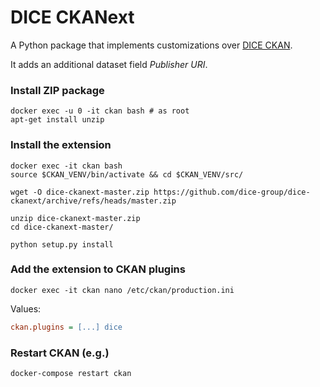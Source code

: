 # DICE CKANext

A Python package that implements customizations over [DICE CKAN](https://github.com/dice-group/dice-ckan).

It adds an additional dataset field *Publisher URI*.


### Install ZIP package

```shell
docker exec -u 0 -it ckan bash # as root
apt-get install unzip
```

### Install the extension

```shell
docker exec -it ckan bash
source $CKAN_VENV/bin/activate && cd $CKAN_VENV/src/

wget -O dice-ckanext-master.zip https://github.com/dice-group/dice-ckanext/archive/refs/heads/master.zip

unzip dice-ckanext-master.zip
cd dice-ckanext-master/

python setup.py install
```

### Add the extension to CKAN plugins

```shell
docker exec -it ckan nano /etc/ckan/production.ini
```

Values:

```ini
ckan.plugins = [...] dice
```

### Restart CKAN (e.g.)

```shell
docker-compose restart ckan
```
